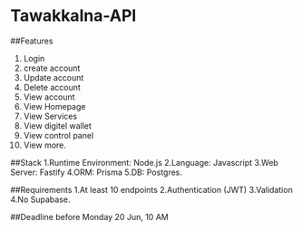 # Tawakkalna-API



##Features
1. Login
2. create account
3. Update account
4. Delete account
5. View account
6. View Homepage
7. View Services
8. View digitel wallet
9. View control panel
10. View more.



##Stack
1.Runtime Environment: Node.js
2.Language: Javascript
3.Web Server: Fastify
4.ORM: Prisma
5.DB: Postgres.



##Requirements
1.At least 10 endpoints
2.Authentication (JWT)
3.Validation
4.No Supabase.


##Deadline
before Monday 20 Jun, 10 AM
